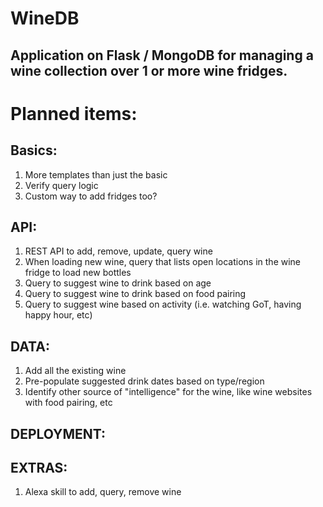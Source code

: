 # WineDB

## Application on Flask / MongoDB for managing a wine collection over 1 or more wine fridges.

# Planned items:

## Basics:
1. More templates than just the basic
2. Verify query logic
3. Custom way to add fridges too?

## API:
1. REST API to add, remove, update, query wine
2. When loading new wine, query that lists open locations in the wine fridge to load new bottles
3. Query to suggest wine to drink based on age
4. Query to suggest wine to drink based on food pairing
5. Query to suggest wine based on activity (i.e. watching GoT, having happy hour, etc)

## DATA:
1. Add all the existing wine
2. Pre-populate suggested drink dates based on type/region 
3. Identify other source of "intelligence" for the wine, like wine websites with food pairing, etc

## DEPLOYMENT:

## EXTRAS:
1. Alexa skill to add, query, remove wine

